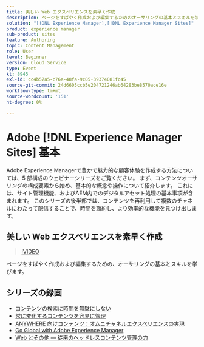 ```yaml
---
title: 美しい Web エクスペリエンスを素早く作成
description: ページをすばやく作成および編集するためのオーサリングの基本とスキルを学ぶ
solution: "[!DNL Experience Manager],[!DNL Experience Manager Sites]"
product: experience manager
sub-product: sites
feature: Authoring
topic: Content Management
role: User
level: Beginner
version: Cloud Service
type: Event
kt: 8945
exl-id: cc4b57a5-c76a-48fa-9c05-39374081fc45
source-git-commit: 24d6605ccb5e204721246ab64283be8570ace16e
workflow-type: tm+mt
source-wordcount: '151'
ht-degree: 0%

---
```


# Adobe [!DNL Experience Manager Sites] 基本

Adobe Experience Managerで豊かで魅力的な顧客体験を作成する方法については、5 部構成のウェビナーシリーズをご覧ください。 まず、コンテンツオーサリングの構成要素から始め、基本的な概念や操作について紹介します。 これには、サイト管理機能、およびAEM内でのデジタルアセット処理の基本事項が含まれます。 このシリーズの後半部では、コンテンツを再利用して複数のチャネルにわたって配信することで、時間を節約し、より効率的な機能を見つけ出します。

## 美しい Web エクスペリエンスを素早く作成

>[!VIDEO](https://video.tv.adobe.com/v/337014/?quality=12&learn=on&hidetitle=true)

ページをすばやく作成および編集するための、オーサリングの基本とスキルを学びます。

## シリーズの録画

* [コンテンツの検索に時間を無駄にしない](media-library-administration.md)
* [常に変化するコンテンツを容易に管理](collaboration-tools.md)
* [ANYWHERE 向けコンテンツ：オムニチャネルエクスペリエンスの実現](omnichannel-experiences.md)
* [Go Global with Adobe Experience Manager](multi-site-management-web-translation.md)
* [Web とその他 — 従来のヘッドレスコンテンツ管理の力](traditional-headless-content-management.md)
